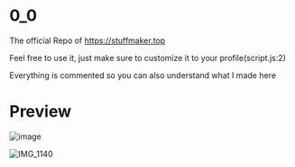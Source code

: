 # 0_0

The official Repo of https://stuffmaker.top

Feel free to use it, just make sure to customize it to your profile(script.js:2)

Everything is commented so you can also understand what I made here

# Preview
![image](https://github.com/user-attachments/assets/9edf6144-771d-4dfb-9a04-04c0c3c0c6d4)

![IMG_1140](https://github.com/user-attachments/assets/cd2ee4a1-e958-409b-b67d-f35a1c36ddc4)
